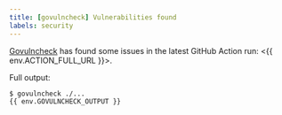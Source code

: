```yaml
---
title: [govulncheck] Vulnerabilities found
labels: security
---
```

[Govulncheck](https://pkg.go.dev/golang.org/x/vuln/cmd/govulncheck) has found some issues in the latest GitHub Action run: <{{ env.ACTION_FULL_URL }}>.

Full output:

````console
$ govulncheck ./...
{{ env.GOVULNCHECK_OUTPUT }}
````
